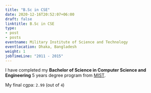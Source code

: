 ```yaml
---
title: "B.Sc in CSE"
date: 2020-12-16T20:52:07+06:00
draft: false
linktitle: B.Sc in CSE
type:
- post
- posts
eventname: Military Institute of Science and Technology
eventlocation: Dhaka, Bangladesh 
weight: 1
jobTimeLine: "2011 - 2015"
---
```


I have completed my **Bachelor of Science in Computer Science and Engineering** 5 years degree program from [MIST](https://mist.ac.bd/).

My final cgpa: `2.99` (out of `4`)